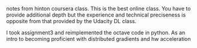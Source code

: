 notes from hinton coursera class. This is the best online class. You have to provide additional depth but the
experience and technical preciseness is opposite from that provided by the Udacity DL class. 

I took assignment3 and reimplemented the octave code in python. As an intro to becoming proficient with distributed gradients
and hw acceleration

